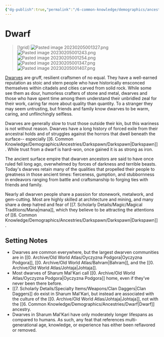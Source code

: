 ```yaml
---
{"dg-publish":true,"permalink":"/6-common-knowledge/demographics/ancestries/dwarf/"}
---
```


# Dwarf

>[!grid]
>![Pasted image 20230205001327.png](/img/user/x.%20Assets/Attachments/Pasted%20image%2020230205001327.png)
>![Pasted image 20230205001243.png](/img/user/x.%20Assets/Attachments/Pasted%20image%2020230205001243.png)
>![Pasted image 20230205001254.png](/img/user/x.%20Assets/Attachments/Pasted%20image%2020230205001254.png)
>![Pasted image 20230205001347.png](/img/user/x.%20Assets/Attachments/Pasted%20image%2020230205001347.png)
>![Pasted image 20230205001407.png](/img/user/x.%20Assets/Attachments/Pasted%20image%2020230205001407.png)

[Dwarves](https://2e.aonprd.com/Ancestries.aspx?ID=1) are gruff, resilient craftsmen of no equal.  They have a well-earned reputation as stoic and stern people who have historically ensconced themselves within citadels and cities carved from solid rock. While some see them as dour, humorless crafters of stone and metal, dwarves and those who have spent time among them understand their unbridled zeal for their work, caring far more about quality than quantity. To a stranger they may seem untrusting, but friends and family know dwarves to be warm, caring, and unflinchingly selfless. 

Dwarves are generally slow to trust those outside their kin, but this wariness is not without reason. Dwarves have a long history of forced exile from their ancestral holds and of struggles against the horrors that dwell beneath the surface-- especially [[6. Common Knowledge/Demographics/Ancestries/Darkspawn/Darkspawn\|Darkspawn]]. While trust from a dwarf is hard-won, once gained it is as strong as iron.

The ancient surface empire that dwarven ancestors are said to have once ruled fell long ago, overwhelmed by forces of darkness and terrible beasts. Today's dwarves retain many of the qualities that propelled their people to greatness in those ancient times: fierceness, gumption, and stubbornness in endeavors ranging from battle and craftsmanship to forging ties with friends and family. 

Nearly all dwarven people share a passion for stonework, metalwork, and gem-cutting. Most are highly skilled at architecture and mining, and many share a deep hatred and fear of [[7. Scholarly Details/Magic/Magical Traditions/Mana\|mana]], which they believe to be attracting the attentions of [[6. Common Knowledge/Demographics/Ancestries/Darkspawn/Darkspawn\|Darkspawn]]. 

## Setting Notes

- Dwarves are common everywhere, but the largest dwarven communities are in [[0. Archive/Old World Atlas/Oyczyzna Podgora\|Oyczyzna Podgora]], [[0. Archive/Old World Atlas/Bahram\|Bahram]], and the [[0. Archive/Old World Atlas/Johtaja\|Johtaja]]. 
- Most dwarves of Sharum Mal'Kari call [[0. Archive/Old World Atlas/Oyczyzna Podgora\|Oyczyzna Podgora]] home, even if they’ve never been there before.
- [[7. Scholarly Details/Specialty Items/Weapons/Clan Daggers\|Clan Daggers]] do exist in Sharum Mal'Kari, but instead are associated with the culture of the [[0. Archive/Old World Atlas/Johtaja\|Johtaja]], not with the [[6. Common Knowledge/Demographics/Ancestries/Dwarf\|Dwarf]] ancestry.
- Dwarves in Sharum Mal'Kari have only moderately longer lifespans as compared to humans. As such, any feat that references multi-generational age, knowledge, or experience has either been reflavored or removed. 

